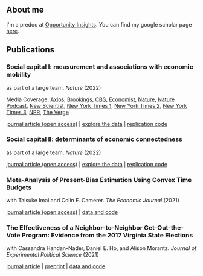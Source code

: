 ## About me

I'm a predoc at [Opportunity Insights](https://opportunityinsights.org/). You can find my google scholar page [here](https://scholar.google.com/citations?view_op=list_works&hl=en&hl=en&user=fXaqzV4AAAAJ). 

## Publications

### Social capital I: measurement and associations with economic mobility
as part of a large team. _Nature_ (2022)

Media Coverage: [Axios](https://www.axios.com/2022/08/02/friendships-poor-kids-wealthy-economic-mobility-us-facebook), [Brookings](https://www.brookings.edu/blog/up-front/2022/08/02/7-key-takeaways-from-chettys-new-research-on-friendship-and-economic-mobility/), [CBS](https://www.cbsnews.com/news/economic-mobility-poor-children-rich-friends-study-raj-chetty/), [Economist](https://www.economist.com/graphic-detail/2022/08/01/a-new-study-shows-how-much-social-capital-matters), [Nature](https://www.nature.com/articles/d41586-022-01843-4), [Nature Podcast](https://www.nature.com/articles/d41586-022-02115-x), [New Scientist](https://www.newscientist.com/article/2331613-having-rich-childhood-friends-is-linked-to-a-higher-salary-as-an-adult/), [New York Times 1](https://www.nytimes.com/interactive/2022/08/01/upshot/rich-poor-friendships.html), [New York Times 2](https://www.nytimes.com/2022/08/01/briefing/economic-ladder-rich-poor-americans.html), [New York Times 3](https://www.nytimes.com/2022/08/04/opinion/friendships-economic-mobility-class.html), [NPR](https://www.npr.org/sections/money/2022/08/01/1114661467/why-the-american-dream-is-more-attainable-in-some-cities-than-others), [The Verge](https://www.theverge.com/2022/8/1/23287026/facebook-data-economic-mobility-open-access)

[journal article (open access)](https://www.nature.com/articles/s41586-022-04996-4) | [explore the data](https://www.socialcapital.org) | [replication code](https://opportunityinsights.org/data/?geographic_level=0&topic=0&paper_id=3978#resource-listing)

### Social capital II: determinants of economic connectedness
as part of a large team. _Nature_ (2022)

[journal article (open access)](https://www.nature.com/articles/s41586-022-04997-3) | [explore the data](https://www.socialcapital.org) | [replication code](https://opportunityinsights.org/data/?geographic_level=0&topic=0&paper_id=3982#resource-listing)

### Meta-Analysis of Present-Bias Estimation Using Convex Time Budgets
with Taisuke Imai and Colin F. Camerer. _The Economic Journal_ (2021)

[journal article (open access)](https://academic.oup.com/ej/advance-article/doi/10.1093/ej/ueaa115/5912830) | [data and code](https://osf.io/wg87v/)

### The Effectiveness of a Neighbor-to-Neighbor Get-Out-the-Vote Program: Evidence from the 2017 Virginia State Elections
with Cassandra Handan-Nader, Daniel E. Ho, and Alison Morantz. _Journal of Experimental Political Science_ (2021)

[journal article](https://www.cambridge.org/core/journals/journal-of-experimental-political-science/article/abs/effectiveness-of-a-neighbortoneighbor-getoutthevote-program-evidence-from-the-2017-virginia-state-elections/85B428BD076E9B90FCA64C490C255F6A) | [preprint](https://tomrutter42.github.io/folder/plus3.pdf) | [data and code](https://dataverse.harvard.edu/dataset.xhtml?persistentId=doi:10.7910/DVN/QPRZD4)

